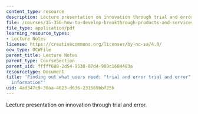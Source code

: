 ```yaml
---
content_type: resource
description: Lecture presentation on innovation through trial and error.
file: /courses/15-356-how-to-develop-breakthrough-products-and-services-spring-2004/4ad347c930aa4623d636231569bbf25b_lec3_trial_error.pdf
file_type: application/pdf
learning_resource_types:
- Lecture Notes
license: https://creativecommons.org/licenses/by-nc-sa/4.0/
ocw_type: OCWFile
parent_title: Lecture Notes
parent_type: CourseSection
parent_uid: fffff608-2d54-9538-07d4-909c1684483a
resourcetype: Document
title: 'Finding out what users need: "trial and error trial and error" and "sticky
  information"'
uid: 4ad347c9-30aa-4623-d636-231569bbf25b
---
```

Lecture presentation on innovation through trial and error.